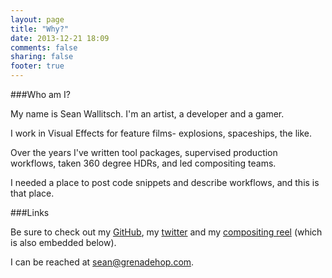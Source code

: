 ```yaml
---
layout: page
title: "Why?"
date: 2013-12-21 18:09
comments: false
sharing: false
footer: true
---
```


###Who am I?

My name is Sean Wallitsch. I'm an artist, a developer and a gamer.

I work in Visual Effects for feature films- explosions, spaceships, the like.

Over the years I've written tool packages, supervised production workflows, taken 360 degree HDRs, and led compositing teams.

I needed a place to post code snippets and describe workflows, and this is that place.

###Links

Be sure to check out my [GitHub](https://github.com/shidarin), my [twitter](https://twitter.com/shidarin) and my [compositing reel](http://vimeo.com/62896834) (which is also embedded below).

I can be reached at <sean@grenadehop.com>.